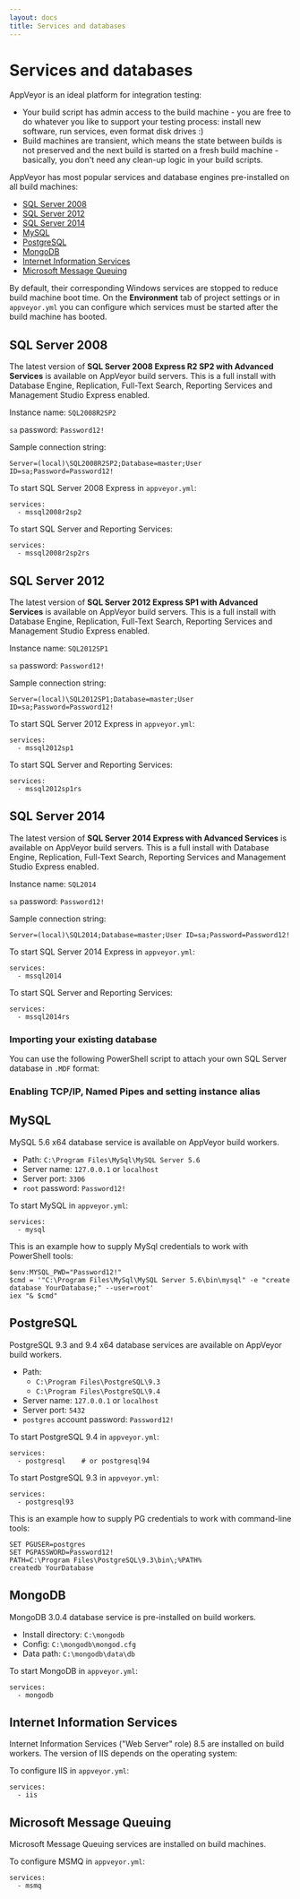 ```yaml
---
layout: docs
title: Services and databases
---
```


# Services and databases

AppVeyor is an ideal platform for integration testing:

- Your build script has admin access to the build machine - you are free to do whatever you like to support your testing process: install new software, run services, even format disk drives :)
- Build machines are transient, which means the state between builds is not preserved and the next build is started on a fresh build machine - basically, you don't need any clean-up logic in your build scripts.

AppVeyor has most popular services and database engines pre-installed on all build machines:

* [SQL Server 2008](#sql-server-2008)
* [SQL Server 2012](#sql-server-2012)
* [SQL Server 2014](#sql-server-2014)
* [MySQL](#mysql)
* [PostgreSQL](#postgresql)
* [MongoDB](#mongodb)
* [Internet Information Services](#internet-information-services)
* [Microsoft Message Queuing](#microsoft-message-queuing)

By default, their corresponding Windows services are stopped to reduce build machine boot time. On the **Environment** tab of project settings or in `appveyor.yml` you can configure which services must be started after the build machine has booted.

## SQL Server 2008

The latest version of **SQL Server 2008 Express R2 SP2 with Advanced Services** is available on AppVeyor build servers. This is a full install with Database Engine, Replication, Full-Text Search, Reporting Services and Management Studio Express enabled.

Instance name: `SQL2008R2SP2`

`sa` password: `Password12!`

Sample connection string:

    Server=(local)\SQL2008R2SP2;Database=master;User ID=sa;Password=Password12!

To start SQL Server 2008 Express in `appveyor.yml`:

    services:
      - mssql2008r2sp2

To start SQL Server and Reporting Services:

    services:
      - mssql2008r2sp2rs


## SQL Server 2012

The latest version of **SQL Server 2012 Express SP1 with Advanced Services** is available on AppVeyor build servers. This is a full install with Database Engine, Replication, Full-Text Search, Reporting Services and Management Studio Express enabled.

Instance name: `SQL2012SP1`

`sa` password: `Password12!`

Sample connection string:

    Server=(local)\SQL2012SP1;Database=master;User ID=sa;Password=Password12!

To start SQL Server 2012 Express in `appveyor.yml`:

    services:
      - mssql2012sp1

To start SQL Server and Reporting Services:

    services:
      - mssql2012sp1rs


## SQL Server 2014

The latest version of **SQL Server 2014 Express with Advanced Services** is available on AppVeyor build servers. This is a full install with Database Engine, Replication, Full-Text Search, Reporting Services and Management Studio Express enabled.

Instance name: `SQL2014`

`sa` password: `Password12!`

Sample connection string:

    Server=(local)\SQL2014;Database=master;User ID=sa;Password=Password12!

To start SQL Server 2014 Express in `appveyor.yml`:

    services:
      - mssql2014

To start SQL Server and Reporting Services:

    services:
      - mssql2014rs

### Importing your existing database

You can use the following PowerShell script to attach your own SQL Server database in `.MDF` format:

<script src="https://gist.github.com/FeodorFitsner/6a734f5ee48de949df02.js"></script>

### Enabling TCP/IP, Named Pipes and setting instance alias

<script src="https://gist.github.com/FeodorFitsner/d971c5a98782d211640d.js"></script>

## MySQL

MySQL 5.6 x64 database service is available on AppVeyor build workers.

* Path: `C:\Program Files\MySql\MySQL Server 5.6`
* Server name: `127.0.0.1` or `localhost`
* Server port: `3306`
* `root` password: `Password12!`

To start MySQL in `appveyor.yml`:

    services:
      - mysql

This is an example how to supply MySql credentials to work with PowerShell tools:

    $env:MYSQL_PWD="Password12!"
    $cmd = '"C:\Program Files\MySql\MySQL Server 5.6\bin\mysql" -e "create database YourDatabase;" --user=root'
    iex "& $cmd"

## PostgreSQL

PostgreSQL 9.3 and 9.4 x64 database services are available on AppVeyor build workers.

* Path:
	* `C:\Program Files\PostgreSQL\9.3`
	* `C:\Program Files\PostgreSQL\9.4`
* Server name: `127.0.0.1` or `localhost`
* Server port: `5432`
* `postgres` account password: `Password12!`

To start PostgreSQL 9.4 in `appveyor.yml`:

    services:
      - postgresql    # or postgresql94

To start PostgreSQL 9.3 in `appveyor.yml`:

    services:
      - postgresql93

This is an example how to supply PG credentials to work with command-line tools:

    SET PGUSER=postgres
    SET PGPASSWORD=Password12!
    PATH=C:\Program Files\PostgreSQL\9.3\bin\;%PATH%
    createdb YourDatabase

## MongoDB

MongoDB 3.0.4 database service is pre-installed on build workers.

* Install directory: `C:\mongodb`
* Config: `C:\mongodb\mongod.cfg`
* Data path: `C:\mongodb\data\db`

To start MongoDB in `appveyor.yml`:

    services:
      - mongodb



## Internet Information Services

Internet Information Services ("Web Server" role) 8.5 are installed on build workers. The version of IIS depends on the operating system:

To configure IIS in `appveyor.yml`:

    services:
      - iis


## Microsoft Message Queuing

Microsoft Message Queuing services are installed on build machines.

To configure MSMQ in `appveyor.yml`:

    services:
      - msmq



